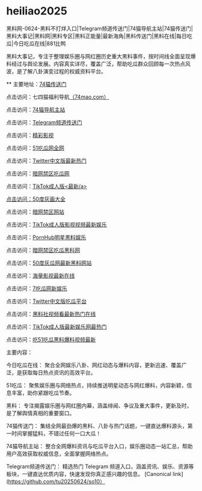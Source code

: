 # heiliao2025
黑料网-0624-黑料不打烊入口|Telegram频道传送门|74猫导航主站|74猫传送门|黑料大事记|黑料网|黑料专区|黑料正能量|最新海角|黑料传送门|黑料在线|每日吃瓜|今日吃瓜在线|881比鸭

黑料大事记，专注于整理娱乐圈与网红圈历史重大黑料事件，按时间线全面呈现爆料经过与舆论发展。内容真实详尽，覆盖广泛，帮助吃瓜群众回顾每一次热点风波，是了解八卦演变过程的权威资料平台。

** 主要地址：<a href="https://74mao.com/">74猫传送门</a>

点击访问：七四猫福利导航<a href="https://74mao.com/">（74mao.com）</a>

点击访问：<a href="https://74mao.com/">74猫导航主站</a>

点击访问：<a href="https://74mao.com/">Telegram频道传送门</a>

点击访问：<a href="https://hj-216.pages.dev/">精彩影视</a>

点击访问：<a href="https://hj-218.pages.dev/">51吃瓜网全网</a>

点击访问：<a href="https://hj-219.pages.dev/">Twitter中文版最新热门</a>

点击访问：<a href="https://hj-224.pages.dev/">暗网禁区吃瓜网</a>

点击访问：<a href="https://cg8-12.pages.dev/">TikTok成人版<最新/a>

点击访问：<a href="https://hj-143.pages.dev/">50度灰画大全</a>

点击访问：<a href="https://hj-145.pages.dev/">暗网禁区网站</a>

点击访问：<a href="https://hj-149.pages.dev/">TikTok成人版影视视频最新娱乐</a>

点击访问：<a href="https://chiguaqunzhongde.pages.dev/">PornHub明星黑料娱乐</a>

点击访问：<a href="https://hj-156.pages.dev/">暗网禁区吃瓜黑料网</a>

点击访问：<a href="https://hj-161.pages.dev/">50度灰瓜网最新黑料网站</a>

点击访问：<a href="https://hj-162.pages.dev/">海量影视最新在线</a>

点击访问：<a href="https://chiguaqunzhongde.pages.dev/">7吃瓜网新娱乐</a>

点击访问：<a href="https://hj-170.pages.dev/">Twitter中文版吃瓜平台</a>

点击访问：<a href="https://hls-15.pages.dev/">黑料社视频看最新热门在线</a>

点击访问：<a href="https://hls-17.pages.dev/">TikTok成人版最新娱乐网最热门</a>

点击访问：<a href="https://91chiguazhongxin.pages.dev/">吃51吃瓜黑料爆料视频最新</a>

主要内容：

今日吃瓜在线：
聚合全网娱乐八卦、网红动态与爆料内容，更新迅速、覆盖广泛，是获取每日热点资讯的高效平台。

51吃瓜：
聚焦娱乐圈与网络热点，持续推送明星动态与网红爆料，内容新颖，信息丰富，助你紧跟吃瓜节奏。

黑料：
专注揭露娱乐圈与网红圈内幕，涵盖绯闻、争议及重大事件，更新及时，是了解舆情真相的重要窗口。

74猫传送门：
集结全网最劲爆的黑料、八卦与热门话题，一键直达爆料源头，第一时间掌握猛料，不错过任何一口大瓜！

74猫导航主站：
整合全网爆料资讯与吃瓜平台入口，娱乐圈动态一站汇总，帮助用户高效获取权威信息，全面掌握网络热点。

Telegram频道传送门：
精选热门 Telegram 频道入口，涵盖资讯、娱乐、资源等板块，一键直达优质内容，快速发现你真正感兴趣的信息。
[Canonical link](https://github.com/tu20250624/so10）
